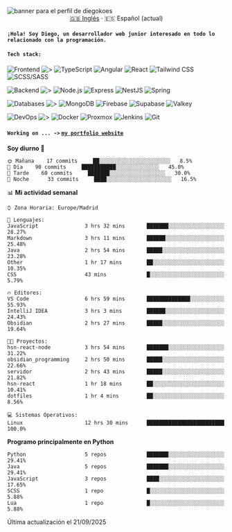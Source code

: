 <picture>
 <source media="(prefers-color-scheme: dark)" srcset="https://i.imgur.com/G5n6xUz.png">
 <source media="(prefers-color-scheme: light)" srcset="https://i.imgur.com/8gLfu4u.png">
 <img alt="banner para el perfil de diegokoes" src="https://i.imgur.com/G5n6xUz.png">
</picture>

<!-- Cambiador de idioma -->
<div align="center">
  <a href="./README.md">🇬🇧 Inglés</a> · <a>🇪🇸 Español (actual)</a>
</div>

#### `¡Hola! Soy Diego, un desarrollador web junior interesado en todo lo relacionado con la programación.`

#### `Tech stack:` 
<!-- Frontend -->
![Frontend   ](https://img.shields.io/badge/Frontend-20232a?style=for-the-badge&logo=terminal&logoColor=white)
![>](https://img.shields.io/badge/%3E-000000?style=for-the-badge&labelColor=000000&color=000000&logoColor=white&labelWidth=20) 
![TypeScript](https://img.shields.io/badge/typescript-3178C6?style=for-the-badge&logo=typescript&logoColor=white)
![Angular](https://img.shields.io/badge/angular-7E22CE?style=for-the-badge&logo=angular&logoColor=white)
![React](https://img.shields.io/badge/react-20232a?style=for-the-badge&logo=react&logoColor=61DAFB)
![Tailwind CSS](https://img.shields.io/badge/tailwindcss-06B6D4?style=for-the-badge&logo=tailwindcss&logoColor=white)
![SCSS/SASS](https://img.shields.io/badge/scss-CC6699?style=for-the-badge&logo=sass&logoColor=white)
<!-- Backend -->
![Backend    ](https://img.shields.io/badge/Backend-20232a?style=for-the-badge&logo=terminal&logoColor=white)
![>](https://img.shields.io/badge/%3E-000000?style=for-the-badge&labelColor=000000&color=000000&logoColor=white&labelWidth=20) 
![Node.js](https://img.shields.io/badge/node.js-339933?style=for-the-badge&logo=nodedotjs&logoColor=white)
![Express](https://img.shields.io/badge/express-000000?style=for-the-badge&logo=express&logoColor=white)
![NestJS](https://img.shields.io/badge/nestjs-E0234E?style=for-the-badge&logo=nestjs&logoColor=white)
![Spring](https://img.shields.io/badge/spring-6DB33F?style=for-the-badge&logo=spring&logoColor=white)
<!-- Databases -->
![Databases  ](https://img.shields.io/badge/BD's-20232a?style=for-the-badge&logo=terminal&logoColor=white)
![>](https://img.shields.io/badge/%3E-000000?style=for-the-badge&labelColor=000000&color=000000&logoColor=white&labelWidth=20) 
![MongoDB](https://img.shields.io/badge/mongodb-4EA94B?style=for-the-badge&logo=mongodb&logoColor=white)
![Firebase](https://img.shields.io/badge/firebase-FFCA28?style=for-the-badge&logo=firebase&logoColor=black)
![Supabase](https://img.shields.io/badge/supabase-3ECF8E?style=for-the-badge&logo=supabase&logoColor=white)
![Valkey](https://img.shields.io/badge/valkey-DC382D?style=for-the-badge&logo=valkey&logoColor=white)
<!-- DevOps -->
![DevOps     ](https://img.shields.io/badge/DevOps-20232a?style=for-the-badge&logo=terminal&logoColor=white)
![>](https://img.shields.io/badge/%3E-000000?style=for-the-badge&labelColor=000000&color=000000&logoColor=white&labelWidth=20) 
![Docker](https://img.shields.io/badge/docker-2496ED?style=for-the-badge&logo=docker&logoColor=white)
![Proxmox](https://img.shields.io/badge/proxmox-e57000?style=for-the-badge&logo=proxmox&logoColor=white)
![Jenkins](https://img.shields.io/badge/jenkins-D24939?style=for-the-badge&logo=jenkins&logoColor=white)
![Git](https://img.shields.io/badge/git-F05032?style=for-the-badge&logo=git&logoColor=white)

#### `Working on ... ->`  [`my portfolio website`](https://github.com/diegokoes/portfolio)


<!--START_SECTION:waka_es-->
**Soy diurno 🐤** 

```text
🌞 Mañana    17 commits     ██░░░░░░░░░░░░░░░░░░░░░░░   8.5% 
🌆 Día    90 commits     ███████████░░░░░░░░░░░░░░   45.0% 
🌃 Tarde    60 commits     ███████░░░░░░░░░░░░░░░░░░   30.0% 
🌙 Noche      33 commits     ████░░░░░░░░░░░░░░░░░░░░░   16.5%

```


📊 **Mi actividad semanal** 

```text
⌚︎ Zona Horaria: Europe/Madrid

💬 Lenguajes: 
JavaScript               3 hrs 32 mins       ███████░░░░░░░░░░░░░░░░░░   28.27% 
Markdown                 3 hrs 11 mins       ██████░░░░░░░░░░░░░░░░░░░   25.48% 
Java                     2 hrs 54 mins       █████░░░░░░░░░░░░░░░░░░░░   23.28% 
Other                    1 hr 17 mins        ██░░░░░░░░░░░░░░░░░░░░░░░   10.35% 
CSS                      43 mins             █░░░░░░░░░░░░░░░░░░░░░░░░   5.79%

🔥 Editores: 
VS Code                  6 hrs 59 mins       ██████████████░░░░░░░░░░░   55.93% 
IntelliJ IDEA            3 hrs 3 mins        ██████░░░░░░░░░░░░░░░░░░░   24.43% 
Obsidian                 2 hrs 27 mins       █████░░░░░░░░░░░░░░░░░░░░   19.64%

🐱‍💻 Proyectos: 
hsn-react-node           3 hrs 54 mins       ███████░░░░░░░░░░░░░░░░░░   31.22% 
obsidian_programming     2 hrs 50 mins       █████░░░░░░░░░░░░░░░░░░░░   22.66% 
servidor                 2 hrs 43 mins       █████░░░░░░░░░░░░░░░░░░░░   21.82% 
hsn-react                1 hr 18 mins        ██░░░░░░░░░░░░░░░░░░░░░░░   10.41% 
dotfiles                 1 hr 4 mins         ██░░░░░░░░░░░░░░░░░░░░░░░   8.56%

💻 Sistemas Operativos: 
Linux                    12 hrs 30 mins      █████████████████████████   100.0%

```

**Programo principalmente en Python** 

```text
Python                   5 repos             ███████░░░░░░░░░░░░░░░░░░   29.41% 
Java                     5 repos             ███████░░░░░░░░░░░░░░░░░░   29.41% 
JavaScript               3 repos             ████░░░░░░░░░░░░░░░░░░░░░   17.65% 
SCSS                     1 repo              █░░░░░░░░░░░░░░░░░░░░░░░░   5.88% 
Lua                      1 repo              █░░░░░░░░░░░░░░░░░░░░░░░░   5.88%

```



 Última actualización el 21/09/2025
<!--END_SECTION:waka_es-->
